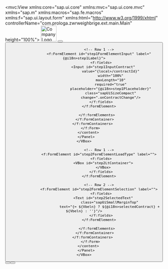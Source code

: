 <mvc:View xmlns:core="sap.ui.core" xmlns:mvc="sap.ui.core.mvc" xmlns="sap.m" xmlns:macros="sap.fe.macros" xmlns:f="sap.ui.layout.form"
xmlns:html="http://www.w3.org/1999/xhtml" controllerName="com.prologa.zwrweighbrige.ext.main.Main"
height="100%">
<Page id="Main" class="myApp" >
<customHeader>
    <Toolbar id="headerToolbar">
        <Image src="path/to/your/logo.png" alt="Company Logo" width="50px" /> <!-- Replace with your actual logo URL or path -->
        <Text text="Marius Pedersen" class="sapUiSmallMarginBegin" />
        <ToolbarSpacer />
        <Button text="🇬🇧" press=".onSetEnglish" type="Transparent" />
        <Button text="🇩🇰" press=".onSetDanish" type="Transparent" />
    </Toolbar>
</customHeader>
<content>
<Wizard id="weighingWizard" complete="onWizardComplete" showNextButton="false">
 <!-- STEP 1: Identification -->
<WizardStep id="step1" title="{@i18n>step1Title}" validated="true" icon="sap-icon://business-card" >
  <HBox id="step1HBoxOuter" width="100%" justifyContent="Center">
    <VBox id="step1Rail" width="36rem">
      <Panel id="step1Panel" class="stepPanel" expandable="false">
        <content>
          <f:Form id="step1Form" editable="true">
            <f:layout>
              <f:ResponsiveGridLayout
                id="step1FormLayout"
                labelSpanXL="3" labelSpanL="3" labelSpanM="3" labelSpanS="12"
                adjustLabelSpan="false"/>
            </f:layout>
            <f:formContainers>
              <f:FormContainer id="step1FormContainer">
                <f:formElements>

                  <!-- Row 1 -->
                  <f:FormElement id="step1FormElementInput" label="{@i18n>step1Label}">
                    <f:fields>
                      <Input id="step1InputContract"
                             value="{local>/contractId}"
                             width="100%"
                             maxLength="10"
                             required="true"
                             placeholder="{@i18n>step1Placeholder}"
                             class="sapUiSizeCompact"
                             change=".onContractChange"/>
                    </f:fields>
                  </f:FormElement>

                </f:formElements>
              </f:FormContainer>
            </f:formContainers>
          </f:Form>
        </content>
      </Panel>
    </VBox>
  </HBox>
</WizardStep>

<!-- STEP 2: Choose Load Type -->
<WizardStep id="step2" title="{@i18n>step2Title}" validated="false" icon="sap-icon://sap-box">
  <HBox id="step2HBoxOuter" width="100%" justifyContent="Center">
    <VBox id="step2Rail" width="36rem">
      <Panel id="step2Panel" class="stepPanel" expandable="false">
        <content>
          <f:Form id="step2Form" editable="true">
            <f:layout>
              <f:ResponsiveGridLayout
                id="step2FormLayout"
                labelSpanXL="3" labelSpanL="3" labelSpanM="3" labelSpanS="12"
                adjustLabelSpan="false"/>
            </f:layout>
            <f:formContainers>
              <f:FormContainer id="step2FormContainer">
                <f:formElements>

                  <!-- Row 1 -->
                  <f:FormElement id="step2FormElementLoadType" label="">
                    <f:fields>
                      <VBox id="step2LtContainer">
                      </VBox>
                    </f:fields>
                  </f:FormElement>

                  <!-- Row 2 -->
                  <f:FormElement id="step2FormElementSelection" label="">
                    <f:fields>
                      <Text id="step2SelectedText"
                            class="sapUiSmallMarginTop"
                            text="{= ${Vbeln} ? ${@i18n>selectedContract} + ${Vbeln} : ''}"/>
                    </f:fields>
                  </f:FormElement>

                </f:formElements>
              </f:FormContainer>
            </f:formContainers>
          </f:Form>
        </content>
      </Panel>
    </VBox>
  </HBox>
</WizardStep>

<!-- STEP 3: Weighing and the Weight -->
<WizardStep id="step3" title="{@i18n>step3Title}" validated="false" icon="sap-icon://compare-2">
  <HBox id="step3HBoxOuter" width="100%" justifyContent="Center">
    <VBox id="step3Rail" width="36rem">
      <Panel id="step3Panel" class="stepPanel" expandable="false">
        <content>
          <f:Form id="step3Form" editable="true">
            <f:layout>
              <f:ResponsiveGridLayout
                id="step3FormLayout"
                labelSpanXL="3" labelSpanL="3" labelSpanM="3" labelSpanS="12"
                adjustLabelSpan="false"/>
            </f:layout>
            <f:formContainers>
              <f:FormContainer id="step3FormContainer">
                <f:formElements>
                  <!-- Row 1 -->
                  <f:FormElement id="step3FormElementInstruction" label="">
                    <f:fields>
                      <Text id="step3TextInstruction" text="{@i18n>step3Instruction}" class="sapUiSmallMarginTop"/>
                    </f:fields>
                  </f:FormElement>
                  <!-- Row 2 -->
                  <f:FormElement id="step3FormElementWeight" label="">
                    <f:fields>
                      <HBox id="step3HBoxWeight" width="100%" justifyContent="Center" class="bigWeightContainer">
                        <VBox id="step3VBoxWeights" class="tightWeights">
                          <Text
                            id="step3TextWeight"
                            text="{local>/grossWeight}"
                            textAlign="Center"
                            wrapping="true"
                            class="bigWeightNumber"/>
                          <Text
                            id="step3TextWeight2"
                            text="{local>/teraWeight}"
                            textAlign="Center"
                            wrapping="true"
                            class="bigWeightNumber"/>
                        </VBox>
                      </HBox>
                    </f:fields>
                  </f:FormElement>
                  <!-- Row 3 -->
                  <f:FormElement id="step3FormElementConfirm" label="">
                    <f:fields>
                      <HBox id="step3HBoxConfirm" width="100%" justifyContent="Start" class="sapUiMediumMarginTop">
                        <Button id="step3BtnConfirm" width="13rem" text="{@i18n>confirmAndPrint}" press="onConfirmStep3" class="sapUiLargeText largeWeighButton" visible="false"/>
                        <Button id="step3BtnConfirm2" width="8rem" text="{@i18n>confirm}" press="onConfirmStep3" class="sapUiLargeText largeWeighButton" visible="false"/>
                      </HBox>
                    </f:fields>
                  </f:FormElement>
                </f:formElements>
              </f:FormContainer>
            </f:formContainers>
          </f:Form>
        </content>
      </Panel>
    </VBox>
  </HBox>
</WizardStep>
</Wizard>
</content>
</Page>
</mvc:View>
